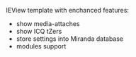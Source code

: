 IEView template with enchanced features:
- show media-attaches
- show ICQ tZers
- store settings into Miranda database
- modules support 